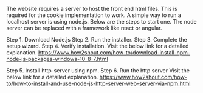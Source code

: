 The website requires a server to host the front end html files. This is required for the cookie implementation to work. A simple way to run a localhost server is using node.js. Below are the steps to start one. The node server can be replaced with a framework like react or angular.

Step 1. Download Node.js
Step 2. Run the installer.
Step 3. Complete the setup wizard.
Step 4. Verify installation.
Visit the below link for a detailed explanation.
https://www.how2shout.com/how-to/download-install-npm-node-js-packages-windows-10-8-7.html

Step 5. Install http-server using npm.
Step 6. Run the http server
Visit the below link for a detailed explanation.
https://www.how2shout.com/how-to/how-to-install-and-use-node-js-http-server-web-server-via-npm.html
